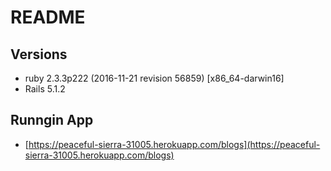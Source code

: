 # README

## Versions  
* ruby 2.3.3p222 (2016-11-21 revision 56859) [x86_64-darwin16]
* Rails 5.1.2

## Runngin App
* [https://peaceful-sierra-31005.herokuapp.com/blogs](https://peaceful-sierra-31005.herokuapp.com/blogs)